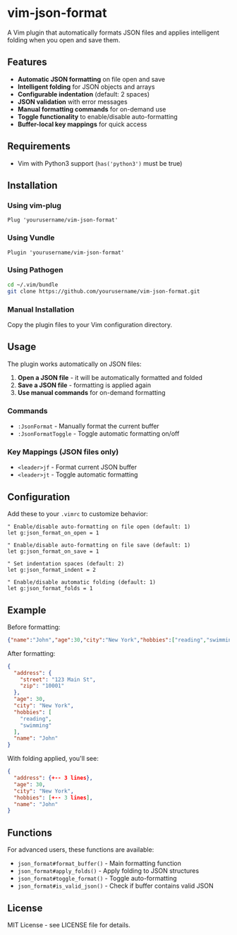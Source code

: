 # vim-json-format

A Vim plugin that automatically formats JSON files and applies intelligent folding when you open and save them.

## Features

- **Automatic JSON formatting** on file open and save
- **Intelligent folding** for JSON objects and arrays
- **Configurable indentation** (default: 2 spaces)
- **JSON validation** with error messages
- **Manual formatting commands** for on-demand use
- **Toggle functionality** to enable/disable auto-formatting
- **Buffer-local key mappings** for quick access

## Requirements

- Vim with Python3 support (`has('python3')` must be true)

## Installation

### Using vim-plug
```vim
Plug 'yourusername/vim-json-format'
```

### Using Vundle
```vim
Plugin 'yourusername/vim-json-format'
```

### Using Pathogen
```bash
cd ~/.vim/bundle
git clone https://github.com/yourusername/vim-json-format.git
```

### Manual Installation
Copy the plugin files to your Vim configuration directory.

## Usage

The plugin works automatically on JSON files:

1. **Open a JSON file** - it will be automatically formatted and folded
2. **Save a JSON file** - formatting is applied again
3. **Use manual commands** for on-demand formatting

### Commands

- `:JsonFormat` - Manually format the current buffer
- `:JsonFormatToggle` - Toggle automatic formatting on/off

### Key Mappings (JSON files only)

- `<leader>jf` - Format current JSON buffer
- `<leader>jt` - Toggle automatic formatting

## Configuration

Add these to your `.vimrc` to customize behavior:

```vim
" Enable/disable auto-formatting on file open (default: 1)
let g:json_format_on_open = 1

" Enable/disable auto-formatting on file save (default: 1)
let g:json_format_on_save = 1

" Set indentation spaces (default: 2)
let g:json_format_indent = 2

" Enable/disable automatic folding (default: 1)
let g:json_format_folds = 1
```

## Example

Before formatting:
```json
{"name":"John","age":30,"city":"New York","hobbies":["reading","swimming"],"address":{"street":"123 Main St","zip":"10001"}}
```

After formatting:
```json
{
  "address": {
    "street": "123 Main St",
    "zip": "10001"
  },
  "age": 30,
  "city": "New York",
  "hobbies": [
    "reading",
    "swimming"
  ],
  "name": "John"
}
```

With folding applied, you'll see:
```json
{
  "address": {+-- 3 lines},
  "age": 30,
  "city": "New York",
  "hobbies": [+-- 3 lines],
  "name": "John"
}
```

## Functions

For advanced users, these functions are available:

- `json_format#format_buffer()` - Main formatting function
- `json_format#apply_folds()` - Apply folding to JSON structures
- `json_format#toggle_format()` - Toggle auto-formatting
- `json_format#is_valid_json()` - Check if buffer contains valid JSON

## License

MIT License - see LICENSE file for details.
